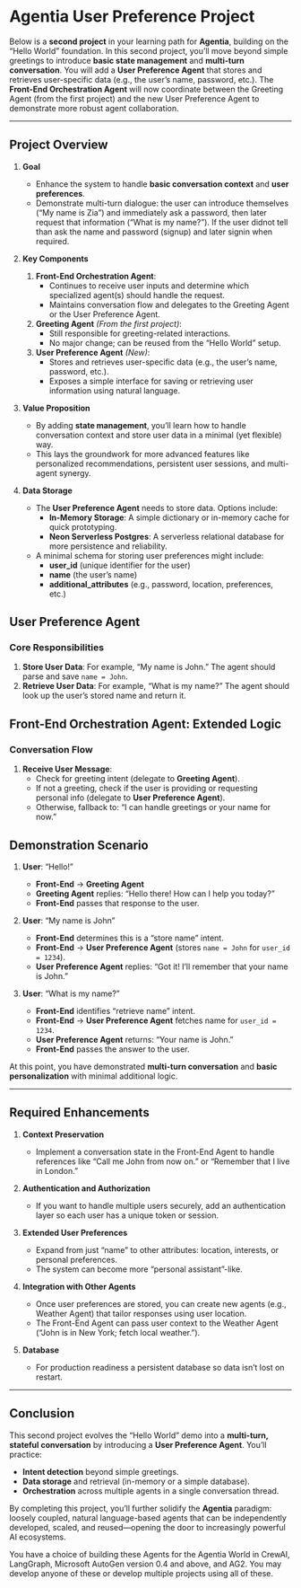 # Agentia User Preference Project

Below is a **second project** in your learning path for **Agentia**, building on the “Hello World” foundation. In this second project, you’ll move beyond simple greetings to introduce **basic state management** and **multi-turn conversation**. You will add a **User Preference Agent** that stores and retrieves user-specific data (e.g., the user’s name, password, etc.). The **Front-End Orchestration Agent** will now coordinate between the Greeting Agent (from the first project) and the new User Preference Agent to demonstrate more robust agent collaboration.

---

## Project Overview

1. **Goal**  
   - Enhance the system to handle **basic conversation context** and **user preferences**.  
   - Demonstrate multi-turn dialogue: the user can introduce themselves (“My name is Zia”) and immediately ask a password, then later request that information (“What is my name?”). If the user didnot tell than ask the name and password (signup) and later signin when required.

2. **Key Components**  
   1. **Front-End Orchestration Agent**:  
      - Continues to receive user inputs and determine which specialized agent(s) should handle the request.  
      - Maintains conversation flow and delegates to the Greeting Agent or the User Preference Agent.  
   2. **Greeting Agent** *(From the first project)*:  
      - Still responsible for greeting-related interactions.  
      - No major change; can be reused from the “Hello World” setup.  
   3. **User Preference Agent** *(New)*:  
      - Stores and retrieves user-specific data (e.g., the user’s name, password, etc.).  
      - Exposes a simple interface for saving or retrieving user information using natural language.

3. **Value Proposition**  
   - By adding **state management**, you’ll learn how to handle conversation context and store user data in a minimal (yet flexible) way.  
   - This lays the groundwork for more advanced features like personalized recommendations, persistent user sessions, and multi-agent synergy.

4. **Data Storage**  
   - The **User Preference Agent** needs to store data. Options include:
     - **In-Memory Storage**: A simple dictionary or in-memory cache for quick prototyping.  
     - **Neon Serverless Postgres**: A serverless relational database for more persistence and reliability.  
   - A minimal schema for storing user preferences might include:
     - **user_id** (unique identifier for the user)  
     - **name** (the user’s name)  
     - **additional_attributes** (e.g., password, location, preferences, etc.)

## User Preference Agent

### Core Responsibilities

1. **Store User Data**: For example, “My name is John.” The agent should parse and save `name = John`.  
2. **Retrieve User Data**: For example, “What is my name?” The agent should look up the user’s stored name and return it.


## Front-End Orchestration Agent: Extended Logic

### Conversation Flow

1. **Receive User Message**:  
   - Check for greeting intent (delegate to **Greeting Agent**).  
   - If not a greeting, check if the user is providing or requesting personal info (delegate to **User Preference Agent**).  
   - Otherwise, fallback to: “I can handle greetings or your name for now.”


## Demonstration Scenario

1. **User**: “Hello!”  
   - **Front-End** → **Greeting Agent**  
   - **Greeting Agent** replies: “Hello there! How can I help you today?”  
   - **Front-End** passes that response to the user.

2. **User**: “My name is John”  
   - **Front-End** determines this is a “store name” intent.  
   - **Front-End** → **User Preference Agent** (stores `name = John` for `user_id = 1234`).  
   - **User Preference Agent** replies: “Got it! I’ll remember that your name is John.”

3. **User**: “What is my name?”  
   - **Front-End** identifies “retrieve name” intent.  
   - **Front-End** → **User Preference Agent** fetches name for `user_id = 1234`.  
   - **User Preference Agent** returns: “Your name is John.”  
   - **Front-End** passes the answer to the user.

At this point, you have demonstrated **multi-turn conversation** and **basic personalization** with minimal additional logic.

---

## Required Enhancements

1. **Context Preservation**  
   - Implement a conversation state in the Front-End Agent to handle references like “Call me John from now on.” or “Remember that I live in London.”  

2. **Authentication and Authorization**  
   - If you want to handle multiple users securely, add an authentication layer so each user has a unique token or session.

3. **Extended User Preferences**  
   - Expand from just “name” to other attributes: location, interests, or personal preferences.  
   - The system can become more “personal assistant”-like.

4. **Integration with Other Agents**  
   - Once user preferences are stored, you can create new agents (e.g., Weather Agent) that tailor responses using user location.  
   - The Front-End Agent can pass user context to the Weather Agent (“John is in New York; fetch local weather.”).

5. **Database**  
   - For production readiness a persistent database so data isn’t lost on restart.

---

## Conclusion

This second project evolves the “Hello World” demo into a **multi-turn, stateful conversation** by introducing a **User Preference Agent**. You’ll practice:

- **Intent detection** beyond simple greetings.  
- **Data storage** and retrieval (in-memory or a simple database).  
- **Orchestration** across multiple agents in a single conversation thread.  

By completing this project, you’ll further solidify the **Agentia** paradigm: loosely coupled, natural language-based agents that can be independently developed, scaled, and reused—opening the door to increasingly powerful AI ecosystems.

You have a choice of building these Agents for the Agentia World in CrewAI, LangGraph, Microsoft AutoGen version 0.4 and above, and AG2. You may develop anyone of these or develop multiple projects using all of these.